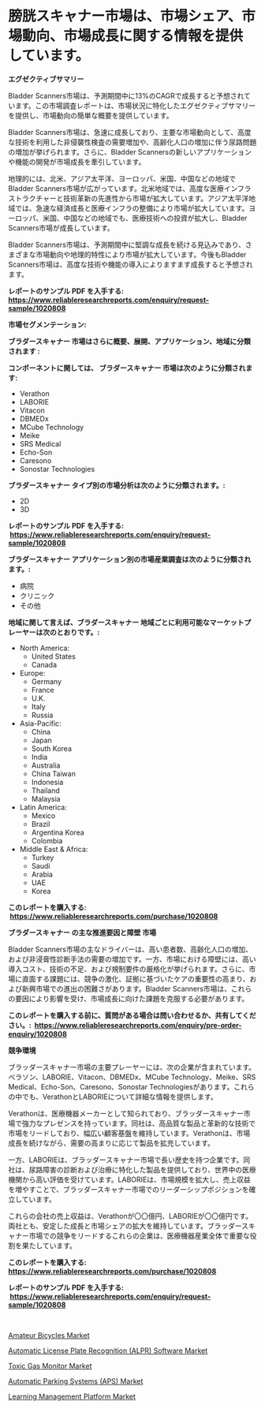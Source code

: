 <p><h1>膀胱スキャナー市場は、市場シェア、市場動向、市場成長に関する情報を提供しています。</h1></p><p><strong>エグゼクティブサマリー</strong></p>
<p><p>Bladder Scanners市場は、予測期間中に13%のCAGRで成長すると予想されています。この市場調査レポートは、市場状況に特化したエグゼクティブサマリーを提供し、市場動向の簡単な概要を提供しています。</p><p>Bladder Scanners市場は、急速に成長しており、主要な市場動向として、高度な技術を利用した非侵襲性検査の需要増加や、高齢化人口の増加に伴う尿路問題の増加が挙げられます。さらに、Bladder Scannersの新しいアプリケーションや機能の開発が市場成長を牽引しています。</p><p>地理的には、北米、アジア太平洋、ヨーロッパ、米国、中国などの地域でBladder Scanners市場が広がっています。北米地域では、高度な医療インフラストラクチャーと技術革新の先進性から市場が拡大しています。アジア太平洋地域では、急速な経済成長と医療インフラの整備により市場が拡大しています。ヨーロッパ、米国、中国などの地域でも、医療技術への投資が拡大し、Bladder Scanners市場が成長しています。</p><p>Bladder Scanners市場は、予測期間中に堅調な成長を続ける見込みであり、さまざまな市場動向や地理的特性により市場が拡大しています。今後もBladder Scanners市場は、高度な技術や機能の導入によりますます成長すると予想されます。</p></p>
<p><strong>レポートのサンプル PDF を入手する: <a href="https://www.reliableresearchreports.com/enquiry/request-sample/1020808">https://www.reliableresearchreports.com/enquiry/request-sample/1020808</a></strong></p>
<p><strong>市場セグメンテーション:</strong></p>
<p><strong> ブラダースキャナー 市場はさらに概要、展開、アプリケーション、地域に分類されます :</strong></p>
<p><strong>コンポーネントに関しては、 ブラダースキャナー 市場は次のように分類されます: &nbsp;</strong></p>
<p><ul><li>Verathon</li><li>LABORIE</li><li>Vitacon</li><li>DBMEDx</li><li>MCube Technology</li><li>Meike</li><li>SRS Medical</li><li>Echo-Son</li><li>Caresono</li><li>Sonostar Technologies</li></ul></p>
<p><strong> ブラダースキャナー タイプ別の市場分析は次のように分類されます。:</strong></p>
<p><ul><li>2D</li><li>3D</li></ul></p>
<p><strong>レポートのサンプル PDF を入手する: &nbsp;<a href="https://www.reliableresearchreports.com/enquiry/request-sample/1020808">https://www.reliableresearchreports.com/enquiry/request-sample/1020808</a></strong></p>
<p><strong> ブラダースキャナー アプリケーション別の市場産業調査は次のように分類されます。:</strong></p>
<p><ul><li>病院</li><li>クリニック</li><li>その他</li></ul></p>
<p><strong>地域に関して言えば、ブラダースキャナー 地域ごとに利用可能なマーケットプレーヤーは次のとおりです。:</strong></p>
<p><ul>
    <li>
        North America:
        <ul>
            <li>United States</li>
            <li>Canada</li>
        </ul>
    </li>
    <li>
        Europe:
        <ul>
            <li>Germany</li>
            <li>France</li>
            <li>U.K.</li>
            <li>Italy</li>
            <li>Russia</li>
        </ul>
    </li>
    <li>
        Asia-Pacific:
        <ul>
            <li>China</li>
            <li>Japan</li>
            <li>South Korea</li>
            <li>India</li>
            <li>Australia</li>
            <li>China Taiwan</li>
            <li>Indonesia</li>
            <li>Thailand</li>
            <li>Malaysia</li>
        </ul>
    </li>
    <li>
        Latin America:
        <ul>
            <li>Mexico</li>
            <li>Brazil</li>
            <li>Argentina Korea</li>
            <li>Colombia</li>
        </ul>
    </li>
    <li>
        Middle East & Africa:
        <ul>
            <li>Turkey</li>
            <li>Saudi</li>
            <li>Arabia</li>
            <li>UAE</li>
            <li>Korea</li>
        </ul>
    </li>
    </ul></p>
<p><strong>このレポートを購入する: &nbsp;<a href="https://www.reliableresearchreports.com/purchase/1020808">https://www.reliableresearchreports.com/purchase/1020808</a></strong></p>
<p><strong>ブラダースキャナー の主な推進要因と障壁 市場</strong></p>
<p><p>Bladder Scanners市場の主なドライバーは、高い患者数、高齢化人口の増加、および非浸膏性診断手法の需要の増加です。一方、市場における障壁には、高い導入コスト、技術の不足、および規制要件の厳格化が挙げられます。さらに、市場に直面する課題には、競争の激化、証拠に基づいたケアの重要性の高まり、および新興市場での進出の困難さがあります。Bladder Scanners市場は、これらの要因により影響を受け、市場成長に向けた課題を克服する必要があります。</p></p>
<p><strong>このレポートを購入する前に、質問がある場合は問い合わせるか、共有してください。:&nbsp; <a href="https://www.reliableresearchreports.com/enquiry/pre-order-enquiry/1020808">https://www.reliableresearchreports.com/enquiry/pre-order-enquiry/1020808</a></strong></p>
<p><strong>競争環境</strong></p>
<p><p>ブラッダースキャナー市場の主要プレーヤーには、次の企業が含まれています。ベラソン、LABORIE、Vitacon、DBMEDx、MCube Technology、Meike、SRS Medical、Echo-Son、Caresono、Sonostar Technologiesがあります。これらの中でも、VerathonとLABORIEについて詳細な情報を提供します。</p><p>Verathonは、医療機器メーカーとして知られており、ブラッダースキャナー市場で強力なプレゼンスを持っています。同社は、高品質な製品と革新的な技術で市場をリードしており、幅広い顧客基盤を維持しています。Verathonは、市場成長を続けながら、需要の高まりに応じて製品を拡充しています。</p><p>一方、LABORIEは、ブラッダースキャナー市場で長い歴史を持つ企業です。同社は、尿路障害の診断および治療に特化した製品を提供しており、世界中の医療機関から高い評価を受けています。LABORIEは、市場規模を拡大し、売上収益を増やすことで、ブラッダースキャナー市場でのリーダーシップポジションを確立しています。</p><p>これらの会社の売上収益は、Verathonが〇〇億円、LABORIEが〇〇億円です。両社とも、安定した成長と市場シェアの拡大を維持しています。ブラッダースキャナー市場での競争をリードするこれらの企業は、医療機器産業全体で重要な役割を果たしています。</p></p>
<p><strong>このレポートを購入する: &nbsp; <a href="https://www.reliableresearchreports.com/purchase/1020808">https://www.reliableresearchreports.com/purchase/1020808</a></strong></p>
<p><strong>レポートのサンプル PDF を入手する: &nbsp;<a href="https://www.reliableresearchreports.com/enquiry/request-sample/1020808">https://www.reliableresearchreports.com/enquiry/request-sample/1020808</a></strong><strong></strong></p>
<p>&nbsp;</p>
<p><p><a href="https://issuu.com/reportprime-2/docs/amateur-bicycles-market-size-2030.pptx">Amateur Bicycles Market</a></p><p><a href="https://github.com/vimar16th/Market-Research-Report-List-3/blob/main/automatic-license-plate-recognition-alpr-software-market.md">Automatic License Plate Recognition (ALPR) Software Market</a></p><p><a href="https://meowing-lemming-dd3.notion.site/Toxic-Gas-Monitor-Market-Size-Market-Trends-and-Growth-Outlook-forecasted-for-period-from-2024-to--8205e02cf3514828a961d6239bcd525e">Toxic Gas Monitor Market</a></p><p><a href="https://github.com/JameTravis/Market-Research-Report-List-4/blob/main/automatic-parking-systems-aps-market.md">Automatic Parking Systems (APS) Market</a></p><p><a href="https://issuu.com/reportprime-2/docs/learning-management-platform-market-size-2030.pptx">Learning Management Platform Market</a></p></p>